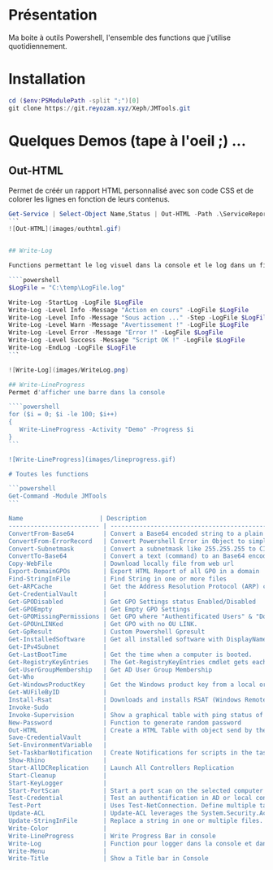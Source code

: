 # Présentation

Ma boite à outils Powershell, l'ensemble des functions que j'utilise quotidiennement.

# Installation

```powershell
cd ($env:PSModulePath -split ";")[0]
git clone https://git.reyozam.xyz/Xeph/JMTools.git
```
# Quelques Demos (tape à l'oeil ;) ...

## Out-HTML

Permet de créér un rapport HTML personnalisé avec son code CSS
et de colorer les lignes en fonction de leurs contenus.

 ````powershell
Get-Service | Select-Object Name,Status | Out-HTML -Path .\ServiceReport.html -Title "Services" -SuccessMatch "Running" -ErrorMatch "Stopped"
 ```
 ![Out-HTML](images/outhtml.gif)


## Write-Log
 
 Functions permettant le log visuel dans la console et le log dans un fichier simultanément

 ````powershell
$LogFile = "C:\temp\LogFile.log"

Write-Log -StartLog -LogFile $LogFile
Write-Log -Level Info -Message "Action en cours" -LogFile $LogFile
Write-Log -Level Info -Message "Sous action ..." -Step -LogFile $LogFile
Write-Log -Level Warn -Message "Avertissement !" -LogFile $LogFile
Write-Log -Level Error -Message "Error !" -LogFile $LogFile
Write-Log -Level Success -Message "Script OK !" -LogFile $LogFile
Write-Log -EndLog -LogFile $LogFile
 ```
 
![Write-Log](images/WriteLog.png)

## Write-LineProgress
Permet d'afficher une barre dans la console

 ````powershell
for ($i = 0; $i -le 100; $i++) 
{
    Write-LineProgress -Activity "Demo" -Progress $i    
}
 ```
 
![Write-LineProgress](images/lineprogress.gif)

# Toutes les functions

```powershell
Get-Command -Module JMTools
```

 Name                     | Description                                           | LINK                                       
------------------------- | ----------------------------------------------------- | --------------------------------------------
ConvertFrom-Base64        | Convert a Base64 encoded string to a plain text st... | [LINK](public/ConvertFrom-Base64.ps1)       
ConvertFrom-ErrorRecord   | Convert Powershell Error in Object to simplify exp... | [LINK](public/ConvertFrom-ErrorRecord.ps1)  
Convert-Subnetmask        | Convert a subnetmask like 255.255.255 to CIDR (/24... | [LINK](public/Convert-Subnetmask.ps1)       
ConvertTo-Base64          | Convert a text (command) to an Base64 encoded stri... | [LINK](public/ConvertTo-Base64.ps1)         
Copy-WebFile              | Download locally file from web url                    | [LINK](public/Copy-WebFile.ps1)             
Export-DomainGPOs         | Export HTML Report of all GPO in a domain             | [LINK](public/Export-DomainGPOs.ps1)        
Find-StringInFile         | Find String in one or more files                      | [LINK](public/Find-StringInFile.ps1)        
Get-ARPCache              | Get the Address Resolution Protocol (ARP) cache       | [LINK](public/Get-ARPCache.ps1)             
Get-CredentialVault       |                                                       | [LINK](public/Get-CredentialVault.ps1)      
Get-GPODisabled           | Get GPO Settings status Enabled/Disabled              | [LINK](public/Get-GPODisabled.ps1)          
Get-GPOEmpty              | Get Empty GPO Settings                                | [LINK](public/Get-GPOEmpty.ps1)             
Get-GPOMissingPermissions | Get GPO where "Authentificated Users" & "Domain Co... | [LINK](public/Get-GPOMissingPermissions.ps1)
Get-GPOUnLINKed           | Get GPO with no OU LINK.                              | [LINK](public/Get-GPOUnLINKed.ps1)          
Get-GpResult              | Custom Powershell Gpresult                            | [LINK](public/Get-GpResult.ps1)             
Get-InstalledSoftware     | Get all installed software with DisplayName, Publi... | [LINK](public/Get-InstalledSoftware.ps1)    
Get-IPv4Subnet            |                                                       | [LINK](public/Get-IPv4Subnet.ps1)           
Get-LastBootTime          | Get the time when a computer is booted.               | [LINK](public/Get-LastBootTime.ps1)         
Get-RegistryKeyEntries    | The Get-RegistryKeyEntries cmdlet gets each entry ... | [LINK](public/Get-RegistryKeyEntries.ps1)   
Get-UserGroupMembership   | Get AD User Group Membership                          | [LINK](public/Get-UserGroupMembership.ps1)  
Get-Who                   |                                                       | [LINK](public/Get-Who.ps1)                  
Get-WindowsProductKey     | Get the Windows product key from a local or remote... | [LINK](public/Get-WindowsProductKey.ps1)    
Get-WUFileByID            |                                                       | [LINK](public/Get-WUFileByID.ps1)           
Install-Rsat              | Downloads and installs RSAT (Windows Remote Server... | [LINK](public/Install-Rsat.ps1)             
Invoke-Sudo               |                                                       | [LINK](public/Invoke-Sudo.ps1)              
Invoke-Supervision        | Show a graphical table with ping status of multipl... | [LINK](public/Invoke-Supervision.ps1)       
New-Password              | Function to generate random password                  | [LINK](public/New-Password.ps1)             
Out-HTML                  | Create a HTML Table with object send by the pipeli... | [LINK](public/Out-HTML.ps1)                 
Save-CredentialVault      |                                                       | [LINK](public/Save-CredentialVault.ps1)     
Set-EnvironmentVariable   |                                                       | [LINK](public/Set-EnvironmentVariable.ps1)  
Set-TaskbarNotification   | Create Notifications for scripts in the taskbar       | [LINK](public/Set-TaskbarNotification.ps1)  
Show-Rhino                |                                                       | [LINK](public/Show-Rhino.ps1)               
Start-AllDCReplication    | Launch All Controllers Replication                    | [LINK](public/Start-AllDCReplication.ps1)   
Start-Cleanup             |                                                       | [LINK](public/Start-Cleanup.ps1)            
Start-KeyLogger           |                                                       | [LINK](public/Start-KeyLogger.ps1)          
Start-PortScan            | Start a port scan on the selected computer on comm... | [LINK](public/Start-PortScan.ps1)           
Test-Credential           | Test an authentification in AD or local context       | [LINK](public/Test-Credential.ps1)          
Test-Port                 | Uses Test-NetConnection. Define multiple targets a... | [LINK](public/Test-Port.ps1)                
Update-ACL                | Update-ACL leverages the System.Security.AccessCon... | [LINK](public/Update-ACL.ps1)               
Update-StringInFile       | Replace a string in one or multiple files.            | [LINK](public/Update-StringInFile.ps1)      
Write-Color               |                                                       | [LINK](public/Write-Color.ps1)              
Write-LineProgress        | Write Progress Bar in console                         | [LINK](public/Write-LineProgress.ps1)       
Write-Log                 | Function pour logger dans la console et dans un fi... | [LINK](public/Write-Log.ps1)                
Write-Menu                |                                                       | [LINK](public/Write-Menu.ps1)               
Write-Title               | Show a Title bar in Console                           | [LINK](public/Write-Title.ps1)                                      
